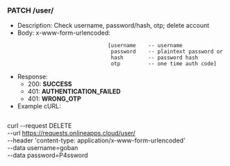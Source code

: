 ### PATCH /user/ 
* Description: Check username, password/hash, otp; delete account
* Body: x-www-form-urlencoded: 
  ```
                               [username    -- username
                                password    -- plaintext password or
                                hash        -- password hash
                                otp         -- one time auth code]

* Response:
    * 200: **SUCCESS**
    * 401: **AUTHENTICATION_FAILED**
    * 401: **WRONG_OTP**
* Example cURL:
  ```
curl --request DELETE \
  --url https://requests.onlineapps.cloud/user/ \
  --header 'content-type: application/x-www-form-urlencoded' \
  --data username=goban \
  --data password=P4ssword
